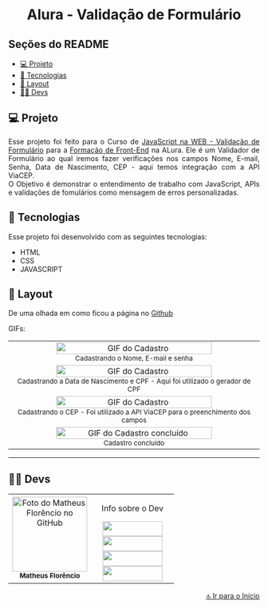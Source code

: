 
<h1 align="center" id="inicio">Alura - Validação de Formulário</h1>

## Seções do README
<ul>
  <li><a href="#projeto">💻 Projeto</a></li>
  <li><a href="#tecnologias">🚀 Tecnologias</a></li>
  <li><a href="#layout">🔖 Layout</a></li>
  <li><a href="#devs">👩‍💻 Devs</a></li>
</ul>

## <a id="projeto">💻 Projeto</a>

<p align="justify">
Esse projeto foi feito para o Curso de <a href="https://www.alura.com.br/curso-online-javascript-web-validacao-formularios-html5" target="_blank">JavaScript na WEB - Validação de Formulário</a> para a <a href="https://www.alura.com.br/formacao-front-end" target="_blank">Formação de Front-End</a> na ALura.
Ele é um Validador de Formulário ao qual iremos fazer verificações nos campos Nome, E-mail, Senha, Data de Nascimento, CEP - aqui temos integração com a API ViaCEP. <br>
O Objetivo é demonstrar o entendimento de trabalho com JavaScript, APIs e validações de fomulários como mensagem de erros personalizadas.  
</p>

## <a id="tecnologias">🚀 Tecnologias</a>

Esse projeto foi desenvolvido com as seguintes tecnologias:

- HTML
- CSS
- JAVASCRIPT

## <a id="layout">🔖 Layout</a>

De uma olhada em como ficou a página no <a href="#">Github</a> <br>

GIFs:
<div align="center">
<table>
  <tr>
    <td align="center">
      <img width="80%" src="https://github.com/1matheusflorencio/Alura-Validacao-de-Formulario/blob/main/README%20Arquivos/01%20-%20Cadastro%20Nome,%20Email%20e%20Senha.gif?raw=true" alt="GIF do Cadastro"/><br>
        <sub>
         Cadastrando o Nome, E-mail e senha
        </sub>
    </td>
  </tr>
  <tr>
    <td align="center">
      <img width="80%" src="https://github.com/1matheusflorencio/Alura-Validacao-de-Formulario/blob/main/README%20Arquivos/02%20-%20Cadastro%20Nascimento%20e%20CPF.gif?raw=true" alt="GIF do Cadastro"/><br>
        <sub>
          Cadastrando a Data de Nascimento e CPF - Aqui foi utilizado o gerador de CPF
        </sub>
    </td>
  </tr>
  <tr>
    <td align="center">
      <img width="80%" src="https://github.com/1matheusflorencio/Alura-Validacao-de-Formulario/blob/main/README%20Arquivos/03%20-%20Cadastro%20CEP.gif?raw=true" alt="GIF do Cadastro"/><br>
        <sub>
          Cadastrando o CEP - Foi utilizado a API ViaCEP para o preenchimento dos campos
        </sub>
    </td>
  </tr>
      <tr>
    <td align="center">
      <img width="80%" src="https://github.com/1matheusflorencio/Alura-Validacao-de-Formulario/blob/main/README%20Arquivos/04%20-%20Cadastro%20Concluido.gif?raw=true" alt="GIF do Cadastro concluído"/><br>
        <sub>
          Cadastro concluído
        </sub>
    </td>
  </tr>
</table>
  </div>
  
---

## <a id="devs">👩‍💻 Devs</a> 

<table>
  <tr>
    <td align="center">
    <a text-decoration="none" href="https://github.com/1matheusflorencio">
      <img src="https://avatars.githubusercontent.com/u/68713424?s=400&u=62c303b85a95a013cccd6cbd6084952fbc06a4db&v=4" width="150px;" alt="Foto do Matheus Florêncio no GitHub"/>       <br>
        <sub>
          <b>Matheus Florêncio</b> <br>
        </sub>
    </a>
    </td>
      <td align="center" width="150px">
        <p>Info sobre o Dev</p>
          <a href="https://www.matheusflorencio.com" target="_blank"><img height="30px" width="120px" src="https://img.shields.io/badge/website-000000?style=for-the-badge&logo=About.me&logoColor=white"></a>
          <br>
          <a href="https://www.linkedin.com/in/matheus-flor%C3%AAncio/" target="_blank"><img height="30px" width="120px" src="https://img.shields.io/badge/LinkedIn-0077B5?style=for-the-badge&logo=linkedin&logoColor=white"></a>
          <br>
          <a href="https://www.instagram.com/1matheusflorencio/" target="_blank"><img height="30px" width="120px" src="https://img.shields.io/badge/Instagram-E4405F?style=for-the-badge&logo=instagram&logoColor=white" target="_blank"></a>
          <br>
          <a href="https://www.youtube.com/channel/UCH1VWs-9V63VyGkrcSbtXIg" target="_blank"><img height="30px" width="120px" src="https://img.shields.io/badge/YouTube-FF0000?style=for-the-badge&logo=youtube&logoColor=white" target="_blank"></a>
      </td>
    </tr>
</table>

<p width="100%" align="end"><a href="#inicio">🔝 Ir para o Início</a></p>
